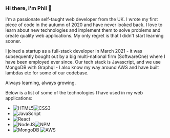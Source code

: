 ### Hi there, i'm Phil 👋 

I'm a passionate self-taught web developer from the UK. I wrote my first piece of code in the autumn of 2020 and have never looked back. I love to learn about new technologies and implement them to solve problems and create quality web applications. My only regret is that I didn't start learning sooner.

I joined a startup as a full-stack developer in March 2021 - it was subsequently bought out by a big multi-national firm (SoftwareOne) where I have been employed ever since. Our tech stack is Javascript, and we use MongoDB with Graphql - I also know my way around AWS and have built lambdas etc for some of our codebase.

Always learning, always growing.

Below is a list of some of the technologies I have used in my web applications:

- ![HTML5](https://img.shields.io/badge/html5-%23E34F26.svg?style=for-the-badge&logo=html5&logoColor=white)![CSS3](https://img.shields.io/badge/css3-%231572B6.svg?style=for-the-badge&logo=css3&logoColor=white)
- ![JavaScript](https://img.shields.io/badge/javascript-%23323330.svg?style=for-the-badge&logo=javascript&logoColor=%23F7DF1E)
- ![React](https://img.shields.io/badge/react-%2320232a.svg?style=for-the-badge&logo=react&logoColor=%2361DAFB)
- ![NodeJS](https://img.shields.io/badge/node.js-6DA55F?style=for-the-badge&logo=node.js&logoColor=white)![NPM](https://img.shields.io/badge/NPM-%23000000.svg?style=for-the-badge&logo=npm&logoColor=white)
- ![MongoDB](https://img.shields.io/badge/MongoDB-%234ea94b.svg?style=for-the-badge&logo=mongodb&logoColor=white)
![AWS](https://img.shields.io/badge/AWS-%23FF9900.svg?style=for-the-badge&logo=amazon-aws&logoColor=white)
  
